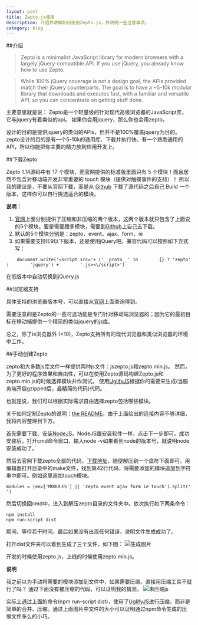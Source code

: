 ```yaml
---
layout: post
title: Zepto.js使用
description: 介绍并讲解如何使用Zepto.js，并说明一些注意事项。
category: blog
---
```


##介绍

> Zepto is a minimalist JavaScript library for modern browsers with a largely jQuery-compatible API. If you use jQuery, you already know how to use Zepto.

> While 100% jQuery coverage is not a design goal, the APIs provided match their jQuery counterparts. The goal is to have a ~5-10k modular library that downloads and executes fast, with a familiar and versatile API, so you can concentrate on getting stuff done.

主要意思就是说：
Zepto是一个轻量级的针对现代高级浏览器的JavaScript库， 它与jquery有着类似的api。 如果你会用jquery，那么你也会用zepto。

设计的目的是提供jquery的类似的APIs，但并不是100%覆盖jquery为目的。zepto设计的目的是有一个5-10k的通用库、下载并执行快、有一个熟悉通用的API，所以你能把你主要的精力放到应用开发上。

##下载Zepto

Zepto 1.14源码中有 17 个模块，而官网提供的标准版里面只有 5 个模块！而且居然不包含对移动端开发非常重要的 touch 模块（提供对触摸事件的支持）！
所以我的建议是，不要从官网下载，而是从 [Github](https://github.com/madrobby/zepto) 下载了源代码之后自己 Build 一个版本，这样你可以自行挑选适合的模块。

**说明：**

1. [官网](http://zeptojs.com/)上面分别提供了压缩和非压缩的两个版本，这两个版本就只包含了上面说的5个模块。要是需要跟多模块，需要到[Github](https://github.com/madrobby/zepto)上自己去下载。
1. 默认的5个模块分别是：zepto、event、ajax、form、ie
1. 如果需要支持IE9以下版本，还是使用jQuery吧。兼容代码可以按照如下方式写：
    
```
    document.write('<script src='+ ('__proto__' in        {} ? 'zepto' :        'jquery') +        '.js><\/script>')
```

在低版本中自动切换到jQuery.js

##浏览器支持

具体支持的浏览器版本号，可以直接从[官网](http://zeptojs.com/)上面查询得到。

需要注意的是Zepto的一些可选功能是专门针对移动端浏览器的；因为它的最初目标在移动端提供一个精简的类似jquery的js库。

总之，除了ie浏览器外 (<10)，Zepto支持所有的现代浏览器和类似浏览器的环境中工作。

##手动创建Zepto

zepto和大多数js库文件一样提供两种js文件：jszepto.js和zepto.min.js。 然而，为了更好的程序效果和自由性，可以在使用Zepto源码构建Zepto.js和zepto.min.js的时候选择模块并作测试。 使用[UglifyJS](https://github.com/mishoo/UglifyJS)根据你的需要来生成(当服务端开启gzipped后，最精简的代码)代码。

也就是说，我们可以根据实际需求自由选择zepto包括哪些模块。

关于如何定制Zepto的说明：[the README](https://github.com/madrobby/zepto#readme)。由于上面给出的连接内容不够详细，我将内容整理到下方。

首先需要下载、安装[NodeJS](http://nodejs.org/)。NodeJS跟安装软件一样，点击下一步即可。成功安装后，打开cmd命令窗口，输入node -v如果看到node的版本号，就说明node安装成功了。

然后去官网下载zepto全部的代码，[下载地址](https://github.com/madrobby/zepto/archive/master.zip)，随便解压到一个盘符下面即可。用编辑器打开目录中的make文件，找到第42行代码，将需要添加的模块追加到字符串中即可。例如这里追加touch模块。


    modules = (env['MODULES'] || 'zepto event ajax form ie touch').split(' ')


然后切换回cmd中，进入到解压zepto目录的文件夹中。依次执行如下两条命令：

    npm install
    npm run-script dist

期间，等待若干时间，最后如果没有出现任何错误，说明文件生成成功了。

打开dist文件夹可以看到生成了三个文件，如下图：
![生成图片](https://attachments.tower.im/tower/36797fc9424345eabba2fe6f449b538a?filename=QQ%E6%88%AA%E5%9B%BE20140715182838.png)

开发的时候使用zepto.js，上线的时候使用zepto.min.js。

**说明**

我之前以为手动将需要的模块添加到文件中，如果需要压缩，直接用压缩工具不就行了吗？
通过下面没有被压缩的代码，可以证明我的猜测。
![未压缩js](https://attachments.tower.im/tower/32fed9d435284e83861470c9c3d77149?filename=QQ%E6%88%AA%E5%9B%BE20140715185152.png)

实际上通过上面的命令(npm run-script dist)，使用了[UglifyJS](https://github.com/mishoo/UglifyJS)进行压缩。而非是简单的合并、压缩。通过上面图片中文件的大小可以证明通过npm命令生成的压缩文件多么的小巧。

